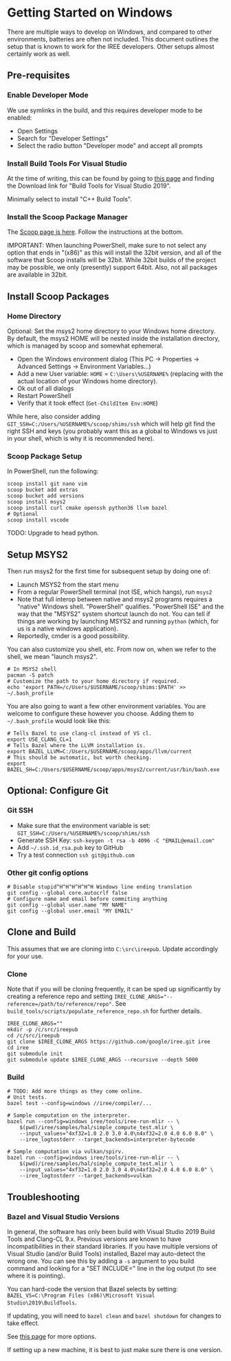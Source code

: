 # Getting Started on Windows

There are multiple ways to develop on Windows, and compared to other
environments, batteries are often not included. This document outlines the setup
that is known to work for the IREE developers. Other setups almost certainly
work as well.

## Pre-requisites

### Enable Developer Mode

We use symlinks in the build, and this requires developer mode to be enabled:

*   Open Settings
*   Search for "Developer Settings"
*   Select the radio button "Developer mode" and accept all prompts

### Install Build Tools For Visual Studio

At the time of writing, this can be found by going to
[this page](https://visualstudio.microsoft.com/downloads/) and finding the
Download link for "Build Tools for Visual Studio 2019".

Minimally select to install "C++ Build Tools".

### Install the Scoop Package Manager

The [Scoop page is here](https://scoop.sh/). Follow the instructions at the
bottom.

IMPORTANT: When launching PowerShell, make sure to not select any option that
ends in "(x86)" as this will install the 32bit version, and all of the software
that Scoop installs will be 32bit. While 32bit builds of the project may be
possible, we only (presently) support 64bit. Also, not all packages are
available in 32bit.

## Install Scoop Packages

### Home Directory

Optional: Set the msys2 home directory to your Windows home directory. By
default, the msys2 HOME will be nested inside the installation directory, which
is managed by scoop and somewhat ephemeral.

*   Open the Windows environment dialog (This PC -> Properties -> Advanced
    Settings -> Environment Variables...)
*   Add a new User variable: `HOME` = `C:\Users\%USERNAME%` (replacing with the
    actual location of your Windows home directory).
*   Ok out of all dialogs
*   Restart PowerShell
*   Verify that it took effect (`Get-ChildItem Env:HOME`)

While here, also consider adding `GIT_SSH=C:/Users/%USERNAME%/scoop/shims/ssh`
which will help git find the right SSH and keys (you probably want this as a
global to Windows vs just in your shell, which is why it is recommended here).

### Scoop Package Setup

In PowerShell, run the following:

```shell
scoop install git nano vim
scoop bucket add extras
scoop bucket add versions
scoop install msys2
scoop install curl cmake openssh python36 llvm bazel
# Optional
scoop install vscode
```

TODO: Upgrade to head python.

## Setup MSYS2

Then run msys2 for the first time for subsequent setup by doing one of:

*   Launch MSYS2 from the start menu
*   From a regular PowerShell terminal (not ISE, which hangs), run `msys2`
*   Note that full interop between native and msys2 programs requires a "native"
    Windows shell. "PowerShell" qualifies. "PowerShell ISE" and the way that the
    "MSYS2" system shortcut launch do not. You can tell if things are working by
    launching MSYS2 and running `python` (which, for us is a native windows
    application).
*   Reportedly, cmder is a good possibility.

You can also customize you shell, etc. From now on, when we refer to the shell,
we mean "launch msys2".

```shell
# In MSYS2 shell
pacman -S patch
# Customize the path to your home directory if required.
echo 'export PATH=/c/Users/$USERNAME/scoop/shims:$PATH' >> ~/.bash_profile
```

You are also going to want a few other environment variables. You are welcome to
configure these however you choose. Adding them to `~/.bash_profile` would look
like this:

```shell
# Tells Bazel to use clang-cl instead of VS cl.
export USE_CLANG_CL=1
# Tells Bazel where the LLVM installation is.
export BAZEL_LLVM=C:/Users/$USERNAME/scoop/apps/llvm/current
# This should be automatic, but worth checking.
export BAZEL_SH=C:/Users/$USERNAME/scoop/apps/msys2/current/usr/bin/bash.exe
```

## Optional: Configure Git

### Git SSH

*   Make sure that the environment variable is set:
    `GIT_SSH=C:/Users/%USERNAME%/scoop/shims/ssh`
*   Generate SSH Key: `ssh-keygen -t rsa -b 4096 -C "EMAIL@email.com"`
*   Add `~/.ssh.id_rsa.pub` key to GitHub
*   Try a test connection `ssh git@github.com`

### Other git config options

```shell
# Disable stupid^H^H^H^H^H^H Windows line ending translation
git config --global core.autocrlf false
# Configure name and email before commiting anything
git config --global user.name "MY NAME"
git config --global user.email "MY EMAIL"
```

## Clone and Build

This assumes that we are cloning into `C:\src\ireepub`. Update accordingly for
your use.

### Clone

Note that if you will be cloning frequently, it can be sped up significantly by
creating a reference repo and setting
`IREE_CLONE_ARGS="--reference=/path/to/reference/repo"`. See
`build_tools/scripts/populate_reference_repo.sh` for further details.

```shell
IREE_CLONE_ARGS=""
mkdir -p /c/src/ireepub
cd /c/src/ireepub
git clone $IREE_CLONE_ARGS https://github.com/google/iree.git iree
cd iree
git submodule init
git submodule update $IREE_CLONE_ARGS --recursive --depth 5000
```

### Build

```shell
# TODO: Add more things as they come online.
# Unit tests.
bazel test --config=windows //iree/compiler/...

# Sample computation on the interpreter.
bazel run --config=windows iree/tools/iree-run-mlir -- \
    $(pwd)/iree/samples/hal/simple_compute_test.mlir \
    --input_values="4xf32=1.0 2.0 3.0 4.0\n4xf32=2.0 4.0 6.0 8.0" \
    --iree_logtostderr --target_backends=interpreter-bytecode

# Sample computation via vulkan/spirv.
bazel run --config=windows iree/tools/iree-run-mlir -- \
    $(pwd)/iree/samples/hal/simple_compute_test.mlir \
    --input_values="4xf32=1.0 2.0 3.0 4.0\n4xf32=2.0 4.0 6.0 8.0" \
    --iree_logtostderr --target_backends=vulkan
```

## Troubleshooting

### Bazel and Visual Studio Versions

In general, the software has only been build with Visual Studio 2019 Build Tools
and Clang-CL 9.x. Previous versions are known to have incompatibilities in their
standard libraries. If you have multiple versions of Visual Studio (and/or Build
Tools) installed, Bazel may auto-detect the wrong one. You can see this by
adding a `-s` argument to you build command and looking for a "SET INCLUDE="
line in the log output (to see where it is pointing).

You can hard-code the version that Bazel selects by setting:
`BAZEL_VS=C:\Program Files (x86)\Microsoft Visual Studio\2019\BuildTools`.

If updating, you will need to `bazel clean` and `bazel shutdown` for changes to
take effect.

See
[this page](https://docs.bazel.build/versions/master/windows.html#build-c-with-msvc)
for more options.

If setting up a new machine, it is best to just make sure there is one version.
